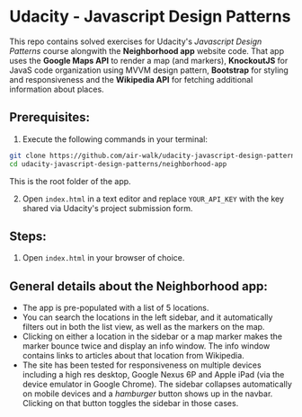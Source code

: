 # Udacity - Javascript Design Patterns
This repo contains solved exercises for Udacity's *Javascript Design Patterns* course alongwith the **Neighborhood app** website code. That app uses the **Google Maps API** to render a map (and markers), **KnockoutJS** for JavaS code organization using MVVM design pattern, **Bootstrap** for styling and responsiveness and the **Wikipedia API** for fetching additional information about places.

## Prerequisites:
1. Execute the following commands in your terminal:
```bash
git clone https://github.com/air-walk/udacity-javascript-design-patterns.git
cd udacity-javascript-design-patterns/neighborhood-app
```
This is the root folder of the app.

2. Open `index.html` in a text editor and replace `YOUR_API_KEY` with the key shared via Udacity's project submission form.

## Steps:
1. Open `index.html` in your browser of choice.

## General details about the Neighborhood app:
* The app is pre-populated with a list of 5 locations.
* You can search the locations in the left sidebar, and it automatically filters out in both the list view, as well as the markers on the map.
* Clicking on either a location in the sidebar or a map marker makes the marker bounce twice and display an info window. The info window contains links to articles about that location from Wikipedia.
* The site has been tested for responsiveness on multiple devices including a high res desktop, Google Nexus 6P and Apple iPad (via the device emulator in Google Chrome). The sidebar collapses automatically on mobile devices and a *hamburger* button shows up in the navbar. Clicking on that button toggles the sidebar in those cases.
